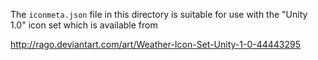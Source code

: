 The `iconmeta.json` file in this directory is suitable for use with the
"Unity 1.0" icon set which is available from

<http://rago.deviantart.com/art/Weather-Icon-Set-Unity-1-0-44443295>
